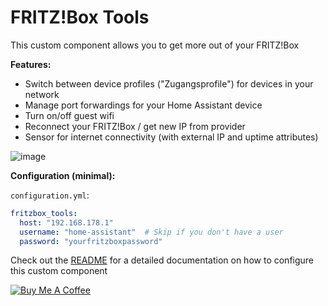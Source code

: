 # FRITZ!Box Tools

This custom component allows you to get more out of your FRITZ!Box


**Features:**

- Switch between device profiles ("Zugangsprofile") for devices in your network
- Manage port forwardings for your Home Assistant device
- Turn on/off guest wifi
- Reconnect your FRITZ!Box / get new IP from provider
- Sensor for internet connectivity (with external IP and uptime attributes)

![image](https://user-images.githubusercontent.com/3121306/67151935-01451480-f2ce-11e9-8f32-473b412935c9.png)


**Configuration (minimal):**

`configuration.yml`:
```yaml
fritzbox_tools:
  host: "192.168.178.1"
  username: "home-assistant"  # Skip if you don't have a user
  password: "yourfritzboxpassword"
```

Check out the [README](https://github.com/mammuth/ha-fritzbox-tools/blob/master/README.md#configuration) for a detailed documentation on how to configure this custom component

<a href="https://www.buymeacoffee.com/mammuth" target="_blank"><img src="https://bmc-cdn.nyc3.digitaloceanspaces.com/BMC-button-images/custom_images/orange_img.png" alt="Buy Me A Coffee" style="height: auto !important;width: auto !important;" ></a>
